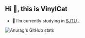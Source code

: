 ## Hi 👋, this is VinylCat

- 🔭 I’m currently studying in [SJTU](https://www.sjtu.edu.cn/)...


![Anurag's GitHub stats](https://github-readme-stats.vercel.app/api?username=VinylCat&hide=contribs,prs)
<!--
**VinylCat/VinylCat** is a ✨ _special_ ✨ repository because its `README.md` (this file) appears on your GitHub profile.

Here are some ideas to get you started:

- 🔭 I’m currently working on ...
- 🌱 I’m currently learning ...
- 👯 I’m looking to collaborate on ...
- 🤔 I’m looking for help with ...
- 💬 Ask me about ...
- 📫 How to reach me: ...
- 😄 Pronouns: ...
- ⚡ Fun fact: ...
-->
